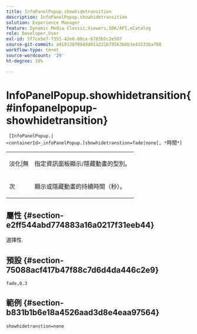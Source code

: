 ```yaml
---
title: InfoPanelPopup.showhidetransition
description: InfoPanelPopup.showhidetransition
solution: Experience Manager
feature: Dynamic Media Classic,Viewers,SDK/API,eCatalog
role: Developer,User
exl-id: 5f7ce5e7-7351-42e0-88ce-6783b5c2e507
source-git-commit: a919130f0940d81a221b79563b6b3e41533ba788
workflow-type: tm+mt
source-wordcount: '29'
ht-degree: 10%

---
```


# InfoPanelPopup.showhidetransition{#infopanelpopup-showhidetransition}

` [InfoPanelPopup.|<containerId>_infoPanelPopup.]showhidetranstion=fade|none[, *`時間`*]`

<table id="table_863763B730A949AA8C0E11E6F8461E3A"> 
 <tbody> 
  <tr> 
   <td colname="col1"> <p><span class="codeph">淡化|無</span> </p> </td> 
   <td colname="col2"> <p> 指定資訊面板顯示/隱藏動畫的型別。 </p> </td> 
  </tr> 
  <tr> 
   <td> <p> <span class="codeph"><span class="varname">次</span></span> </p> </td> 
   <td> <p> 顯示或隱藏動畫的持續時間（秒）。 </p> </td> 
  </tr> 
 </tbody> 
</table>

## 屬性 {#section-e2ff544abd774883a16a0217f31eeb44}

選擇性.

## 預設 {#section-75088acf417b47f88c7d6d4da446c2e9}

`fade,0.3`

## 範例 {#section-b831b1b6e18a4526aad3d8e4eaa97564}

`showhidetranstion=none`
